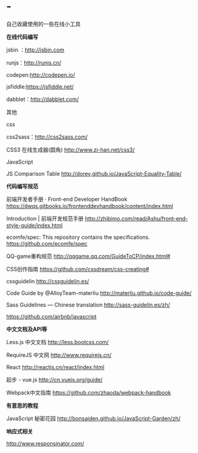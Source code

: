 # -
自己收藏使用的一些在线小工具

**在线代码编写**

jsbin ：http://jsbin.com

runjs：http://runjs.cn/

codepen:http://codepen.io/

jsfiddle:https://jsfiddle.net/

dabblet：http://dabblet.com/

其他

css 

css2sass：http://css2sass.com/

CSS3 在线生成器(圆角) http://www.zi-han.net/css3/

JavaScript

JS Comparison Table  http://dorey.github.io/JavaScript-Equality-Table/


**代码编写规范**

前端开发者手册 · Front-end Developer HandBook  https://dwqs.gitbooks.io/frontenddevhandbook/content/index.html

Introduction | 前端开发规范手册  http://zhibimo.com/read/Ashu/front-end-style-guide/index.html

ecomfe/spec: This repository contains the specifications.  https://github.com/ecomfe/spec

QQ-game重构规范  http://qqgame.qq.com/GuideToCP/index.html#

CSS创作指南  https://github.com/cssdream/css-creating#

cssguidelin http://cssguidelin.es/

Code Guide by @AlloyTeam-materliu  http://materliu.github.io/code-guide/

Sass Guidelines — Chinese translation  http://sass-guidelin.es/zh/

https://github.com/airbnb/javascript

**中文文档及API等**

Less.js 中文文档  http://less.bootcss.com/

RequireJS 中文网  http://www.requirejs.cn/

React  http://reactjs.cn/react/index.html

起步 - vue.js  http://cn.vuejs.org/guide/

Webpack中文指南  https://github.com/zhaoda/webpack-handbook

**有意思的教程**

JavaScript 秘密花园  http://bonsaiden.github.io/JavaScript-Garden/zh/


**响应式相关**

http://www.responsinator.com/
